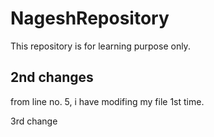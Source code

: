# NageshRepository
This repository is for learning purpose only.


2nd changes
------------
from line no. 5, i have modifing my file 1st time.

3rd change
